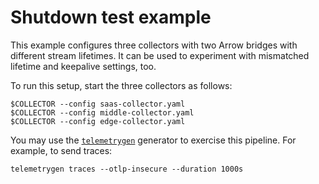 # Shutdown test example

This example configures three collectors with two Arrow bridges with
different stream lifetimes.  It can be used to experiment with
mismatched lifetime and keepalive settings, too.

To run this setup, start the three collectors as follows:

```
$COLLECTOR --config saas-collector.yaml
$COLLECTOR --config middle-collector.yaml
$COLLECTOR --config edge-collector.yaml
```

You may use the
[`telemetrygen`](https://github.com/open-telemetry/opentelemetry-collector-contrib/blob/main/cmd/telemetrygen/README.md)
generator to exercise this pipeline.  For example, to send traces:

```
telemetrygen traces --otlp-insecure --duration 1000s
```
